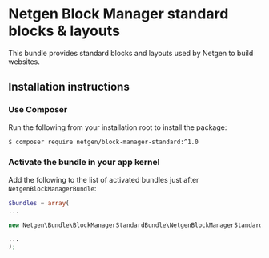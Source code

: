 Netgen Block Manager standard blocks & layouts
==============================================

This bundle provides standard blocks and layouts used by Netgen to build websites.

## Installation instructions

### Use Composer

Run the following from your installation root to install the package:

```bash
$ composer require netgen/block-manager-standard:^1.0
```

### Activate the bundle in your app kernel

Add the following to the list of activated bundles just after
`NetgenBlockManagerBundle`:

```php
$bundles = array(
...

new Netgen\Bundle\BlockManagerStandardBundle\NetgenBlockManagerStandardBundle(),

...
);
```
